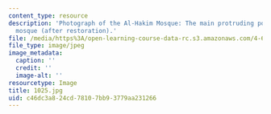 ```yaml
---
content_type: resource
description: 'Photograph of the Al-Hakim Mosque: The main protruding portal of the
  mosque (after restoration).'
file: /media/https%3A/open-learning-course-data-rc.s3.amazonaws.com/4-615-the-architecture-of-cairo-spring-2002/c46dc3a824cd78107bb93779aa231266_1025.jpg
file_type: image/jpeg
image_metadata:
  caption: ''
  credit: ''
  image-alt: ''
resourcetype: Image
title: 1025.jpg
uid: c46dc3a8-24cd-7810-7bb9-3779aa231266
---
```

